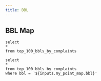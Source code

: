 ```yaml
---
title: BBL
---
```


## BBL Map

```bbl
select 
* 
from top_100_bbls_by_complaints
```

<BaseMap height=700>
    <Points 
        data={bbl} 
        lat=latitude 
        long=longitude 
        pointName=bbl 
        name=my_point_map
        colorPalette={['yellow','orange','red','darkred']}
    />
</BaseMap>


```bbl_details
select 
* 
from top_100_bbls_by_complaints
where bbl = '${inputs.my_point_map.bbl}'
```

<DataTable data={bbl_details}/>


<BigValue 
  data={bbl_details} 
  value=bbl
  title='BBL'
/>
<BigValue 
  data={bbl_details} 
  value=incident_address
  title='Address'
/>
<BigValue 
  data={bbl_details} 
  value=borough
  title='Borough'
/><br/>


<BigValue 
  data={bbl_details} 
  value=top_complaint
  title='Top Complaint'
/>
<BigValue 
  data={bbl_details} 
  value=total_complaints
  fmt=num0
  title='Total Complaints'
/>
<BigValue 
  data={bbl_details} 
  value=cd_number
  fmt=num0
  title='Community Board Number'
/><br/>